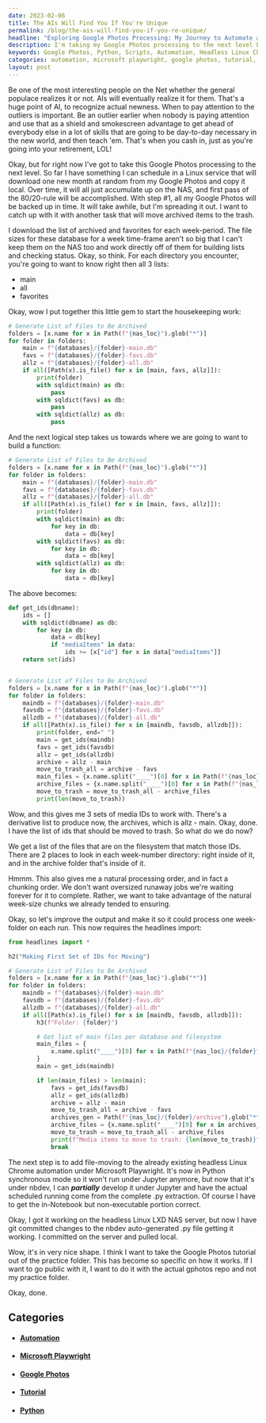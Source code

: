 ```yaml
---
date: 2023-02-06
title: The AIs Will Find You If You're Unique
permalink: /blog/the-ais-will-find-you-if-you-re-unique/
headline: "Exploring Google Photos Processing: My Journey to Automate and Archive a Month of Photos"
description: I'm taking my Google Photos processing to the next level by creating a service to download and copy one month of photos at random. To do this, I'm using Python scripts, headless Linux Chrome automation, and the headlines import to generate a list of files to be archived. I'm also taking the Google Photos tutorial out of the practice folder and moving it to the actual gphotos repo. Follow my journey as I take my Google Photos processing to the next level!
keywords: Google Photos, Python, Scripts, Automation, Headless Linux Chrome, Microsoft Playwright, File Archiving, Tutorial, Repo, Scheduling, Download, Copy, Media IDs, Week-Size Chunks, Trash
categories: automation, microsoft playwright, google photos, tutorial, python
layout: post
---
```


Be one of the most interesting people on the Net whether the general populace
realizes it or not. AIs will eventually realize it for them. That's a huge
point of AI, to recognize actual newness. When to pay attention to the outliers
is important. Be an outlier earlier when nobody is paying attention and use
that as a shield and smokescreen advantage to get ahead of everybody else in a
lot of skills that are going to be day-to-day necessary in the new world, and
then teach 'em. That's when you cash in, just as you're going into your
retirement, LOL!

Okay, but for right now I've got to take this Google Photos processing to the
next level. So far I have something I can schedule in a Linux service that will
download one new month at random from my Google Photos and copy it local. Over
time, it will all just accumulate up on the NAS, and first pass of the
80/20-rule will be accomplished. With step #1, all my Google Photos will be
backed up in time. It will take awhile, but I'm spreading it out. I want to
catch up with it with another task that will move archived items to the trash.

I download the list of archived and favorites for each week-period. The file
sizes for these database for a week time-frame aren't so big that I can't keep
them on the NAS too and work directly off of them for building lists and
checking status. Okay, so think. For each directory you encounter, you're going
to want to know right then all 3 lists:

- main
- all
- favorites

Okay, wow I put together this little gem to start the housekeeping work:

```python
# Generate List of Files to Be Archived
folders = [x.name for x in Path(f"{nas_loc}").glob("*")]
for folder in folders:
    main = f"{databases}/{folder}-main.db"
    favs = f"{databases}/{folder}-favs.db"
    allz = f"{databases}/{folder}-all.db"
    if all([Path(x).is_file() for x in [main, favs, allz]]):
        print(folder)
        with sqldict(main) as db:
            pass
        with sqldict(favs) as db:
            pass
        with sqldict(allz) as db:
            pass
```

And the next logical step takes us towards where we are going to want to build
a function:

```python
# Generate List of Files to Be Archived
folders = [x.name for x in Path(f"{nas_loc}").glob("*")]
for folder in folders:
    main = f"{databases}/{folder}-main.db"
    favs = f"{databases}/{folder}-favs.db"
    allz = f"{databases}/{folder}-all.db"
    if all([Path(x).is_file() for x in [main, favs, allz]]):
        print(folder)
        with sqldict(main) as db:
            for key in db:
                data = db[key]
        with sqldict(favs) as db:
            for key in db:
                data = db[key]
        with sqldict(allz) as db:
            for key in db:
                data = db[key]
```

The above becomes:

```python
def get_ids(dbname):
    ids = []
    with sqldict(dbname) as db:
        for key in db:
            data = db[key]
            if "mediaItems" in data:
                ids += [x["id"] for x in data["mediaItems"]]
    return set(ids)


# Generate List of Files to Be Archived
folders = [x.name for x in Path(f"{nas_loc}").glob("*")]
for folder in folders:
    maindb = f"{databases}/{folder}-main.db"
    favsdb = f"{databases}/{folder}-favs.db"
    allzdb = f"{databases}/{folder}-all.db"
    if all([Path(x).is_file() for x in [maindb, favsdb, allzdb]]):
        print(folder, end=" ")
        main = get_ids(maindb)
        favs = get_ids(favsdb)
        allz = get_ids(allzdb)
        archive = allz - main
        move_to_trash_all = archive - favs
        main_files = {x.name.split("____")[0] for x in Path(f"{nas_loc}/{folder}").glob("*")}
        archive_files = {x.name.split("____")[0] for x in Path(f"{nas_loc}/{folder}/archive").glob("*")}
        move_to_trash = move_to_trash_all - archive_files
        print(len(move_to_trash))
```

Wow, and this gives me 3 sets of media IDs to work with. There's a derivative
list to produce now, the archives, which is allz - main. Okay, done. I have the
list of ids that should be moved to trash. So what do we do now?

We get a list of the files that are on the filesystem that match those IDs.
There are 2 places to look in each week-number directory: right inside of it,
and in the archive folder that's inside of it.

Hmmm. This also gives me a natural processing order, and in fact a chunking
order. We don't want oversized runaway jobs we're waiting forever for it to
complete. Rather, we want to take advantage of the natural week-size chunks we
already tended to ensuring.

Okay, so let's improve the output and make it so it could process one
week-folder on each run. This now requires the headlines import:

```python
from headlines import *

h2("Making First Set of IDs for Moving")

# Generate List of Files to Be Archived
folders = [x.name for x in Path(f"{nas_loc}").glob("*")]
for folder in folders:
    maindb = f"{databases}/{folder}-main.db"
    favsdb = f"{databases}/{folder}-favs.db"
    allzdb = f"{databases}/{folder}-all.db"
    if all([Path(x).is_file() for x in [maindb, favsdb, allzdb]]):
        h3(f"Folder: {folder}")

        # Get list of main files per database and filesystem
        main_files = {
            x.name.split("____")[0] for x in Path(f"{nas_loc}/{folder}").glob("*")
        }
        main = get_ids(maindb)

        if len(main_files) > len(main):
            favs = get_ids(favsdb)
            allz = get_ids(allzdb)
            archive = allz - main
            move_to_trash_all = archive - favs
            archives_gen = Path(f"{nas_loc}/{folder}/archive").glob("*")
            archive_files = {x.name.split("____")[0] for x in archives_gen}
            move_to_trash = move_to_trash_all - archive_files
            print(f"Media items to move to trash: {len(move_to_trash)}")
            break
```

The next step is to add file-moving to the already existing headless Linux
Chrome automation under Microsoft Playwright. It's now in Python synchronous
mode so it won't run under Jupyter anymore, but now that it's under nbdev, I
can ***partially*** develop it under Jupyter and have the actual scheduled
running come from the complete .py extraction. Of course I have to get the
in-Notebook but non-executable portion correct.

Okay, I got it working on the headless Linux LXD NAS server, but now I have git
committed changes to the nbdev auto-generated .py file getting it working. I
committed on the server and pulled local.

Wow, it's in very nice shape. I think I want to take the Google Photos tutorial
out of the practice folder. This has become so specific on how it works. If I
want to go public with it, I want to do it with the actual gphotos repo and not
my practice folder.

Okay, done.


## Categories

<ul>
<li><h4><a href='/automation/'>Automation</a></h4></li>
<li><h4><a href='/microsoft-playwright/'>Microsoft Playwright</a></h4></li>
<li><h4><a href='/google-photos/'>Google Photos</a></h4></li>
<li><h4><a href='/tutorial/'>Tutorial</a></h4></li>
<li><h4><a href='/python/'>Python</a></h4></li></ul>